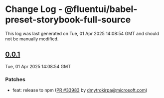 # Change Log - @fluentui/babel-preset-storybook-full-source

This log was last generated on Tue, 01 Apr 2025 14:08:54 GMT and should not be manually modified.

<!-- Start content -->

## [0.0.1](https://github.com/microsoft/fluentui/tree/@fluentui/babel-preset-storybook-full-source_v0.0.1)

Tue, 01 Apr 2025 14:08:54 GMT

### Patches

- feat: release to npm ([PR #33983](https://github.com/microsoft/fluentui/pull/33983) by dmytrokirpa@microsoft.com)
